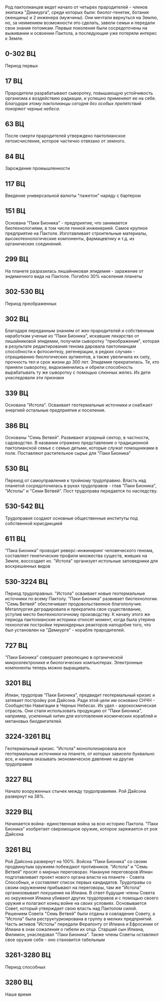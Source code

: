 Род пактолианцев ведет начало от четырех прародителей  - членов экипажа "Демиурга", среди которых были: биолог-генетик, ботаник (женщины) и 2 инженера (мужчины). Они мечтали вернуться на Землю, но, за неимением возможности это сделать, завели семьи и передали свои знания потомкам. Первые поколения были сосредоточены на выживании и освоении Пактола, а последующие уже потеряли интерес к Земле.
## 0-302 ВЦ
Период первых
## 17 ВЦ
Прародители разрабатывают сыворотку, повышающую устойчивость организма к воздействию радиации, и успешно применяют ее на себе. *Благодаря этому пактолианцы сегодня без особых препятствий покоряют черные небеса.*
## 63 ВЦ
После смерти прародителей утверждено пактолианское летоисчисление, которое частично отвязано от земного. 
## 84 ВЦ
Зарождение промышленности
## 117 ВЦ
Введение универсальной валюты "пажетон" наряду с бартером
## 151 ВЦ
Основана "Паки Бионика" - предприятие, что занимается биотехнологиями, в том числе генной инженерией. Самое крупное предприятие на Пактоле. Изготавливает строительные материалы, высокотехнологические компоненты, фармацевтику и т.д. из органических соединений. 
## 299 ВЦ
На планете разразилась лишайниковая эпидемия - заражение от эндемичного вида на Пактоле. Погибло 30% населения планеты
## 302-530 ВЦ
Период преображенных
## 302 ВЦ
Благодаря переданным знаниям от жен прародителей и собственным наработкам ученые из "Паки Бионика", искавшие лекарство от лишайниковой эпидемии, получили сыворотку "преображения", которая в результате редактирования генома даровала пактолианцам способности к фотосинтезу, регенерации, в редких случаях - отращиванию биологических аугментов, а также увеличила их силу, прочность тел и срок жизни до 300 лет. Эпидемия прекратилась. Те, кто приняли сыворотку, видоизменились и обрели способность вырабатывать ту же сыворотку с помощью слюнных желез. Их дети унаследовали эти признаки 
## 339 ВЦ
Основана "Истола". Осваивает геотермальные источники и снабжает энергией остальные предприятия и поселения. 
## 386 ВЦ
Основаны "Семь Ветвей". Развивают аграрный сектор, в частности, садоводство. В названии отражено представление о традиционной пактолианской семье с семью детьми, которые служат помощниками в поле. Поставляют растительное сырье для "Паки Бионика"
## 530 ВЦ
Переход от самоуправления к тройному трудоправию. Власть над планетой сосредоточилась в руках трудоправов - глав "Паки Бионика", "Истолы" и "Семи Ветвей". Пост трудоправа передается по наследству.
## 530-542 ВЦ
Трудоправия создают основные общественные институты под собственной юрисдикцией
## 611 ВЦ
"Пака Бионика" проводит реверс-инжиниринг человеческого генома, составляет генетические профили множества существ, живших на Земле, воссоздает их. "Истола" организует истольные заповедники для воскрешенных видов
## 530-3224 ВЦ
Период трудоправных. "Истола" осваивает новые геотермальные источники по всему Пактолу. "Паки Бионика" развивает биотехнологии. "Семь Ветвей" обеспечивает продовольственное благополучие. Металлургия деградировала и прекратила свое существование, уступив место биотехнологичному производству. К началу этого же периода пактолианские историки относят момент, когда была утеряна технология постройки термоядерных реакторов наподобие того, что был установлен на "Демиурге" - корабле прародителей.
## 727 ВЦ
"Паки Бионика" совершает революцию в органической микроэлектронике и биологических компьютерах. Электронные компоненты теперь можно выращивать.
## 3201 ВЦ
Илиан, трудоправ "Паки Бионика", предвидит геотермальный кризис и затевает постройку роя Дайсона. Ради этой цели им основано СНЧН - Сообщество Навигации в Черных Небесах. Их удел - аэрокосмическая отрасль. Они стали использовать продукцию от "Паки Бионика", например, усиленный хитин для изготовления космических кораблей и метановых биодвигателей. 
## 3224-3261 ВЦ
Геотермальный кризис. "Истола" монополизировала все геотермальные источники на планете, от которых зависело буквально все, и начала оказывать экономическое давление на другие трудоправия
## 3227 ВЦ
Начало вооруженных стычек между трудоправиями. Рой Дайсона развернут на 38%.
## 3229 ВЦ
Начинается война- единственная война за всю историю Пактола. "Паки Бионика" изобретает сверхмощное оружие, которое заряжается от роя Дайсона
## 3261 ВЦ
Рой Дайсона развернут на 100%. Войска "Паки Бионика" со своим продвинутым оружием побеждают противников. "Истола" и "Семь Ветвей" просят о мирных переговорах. Накануне переговоров Илиан подготавливает проект нового органа власти на планете - Совета Способных, и составляет список первых кандидатов. Трудоправы со своим окружением прибывают на переговоры, там же "Истола" организовывает покушение на Илиана. В ответ будущие члены Совета из окружения Илиана убивают других трудоправов и с помощью своего оружия и полагают конец войне на своих условиях. Основывается Совет, который утверждает свою власть над Пактолом силой. Решением Совета "Семь Ветвей" были отданы в совладение Совету, а "Истола" была реструктуризирована в группу в мелких предприятий. Часть активов "Истолы" передали Ферапонту от Илиана и Ефросинии от Илиана в знак сожаления о гибели их отца. Старший сын Илиана, Филимон, унаследовал "Паки Бионика".  Также члены Советы оставляют свое оружие себе - оно становится табельным
## 3261-3280 ВЦ
Период способных
## 3280 ВЦ
Наше время


